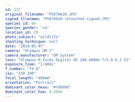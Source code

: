 ```yaml
---
id: 137
original_filename: "P5070620.JPG"
signed_filename: "P5070620-retouched-signed.JPG"
species_id: 64
species_gender: "na"
location_id: 29
photo_subject: "wildlife"
shooting_technique: null
date: "2024-05-07"
camera: "Olympus OM-1"
camera_manufacturer: "OM System"
lens: "Olympus M.Zuiko Digital ED 100-400mm f/5.0-6.3 IS"
exposure_time: "1/400s"
f_number: "f9.0"
iso: "ISO 200"
focal_length: "400mm"
orientation: "Portrait"
dominant_color_hexa: "#7d8998"
dominant_color_hue: 0.5926
---
```

